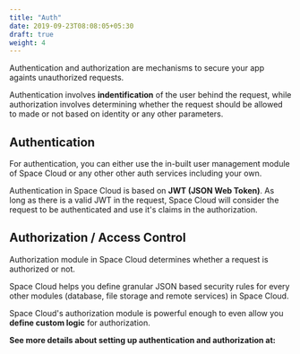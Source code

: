 ```yaml
---
title: "Auth"
date: 2019-09-23T08:08:05+05:30
draft: true
weight: 4
---
```


Authentication and authorization are mechanisms to secure your app againts unauthorized requests.

Authentication involves **indentification** of the user behind the request, while authorization involves determining whether the request should be allowed to made or not based on identity or any other parameters.

## Authentication 

For authentication, you can either use the in-built user management module of Space Cloud or any other other auth services including your own.

Authentication in Space Cloud is based on **JWT (JSON Web Token)**. As long as there is a valid JWT in the request, Space Cloud will consider the request to be authenticated and use it's claims in the authorization.

## Authorization / Access Control

Authorization module in Space Cloud determines whether a request is authorized or not.

Space Cloud helps you define granular JSON based security rules for every other modules (database, file storage and remote services) in Space Cloud.

Space Cloud's authorization module is powerful enough to even allow you **define custom logic** for authorization.

**See more details about setting up authentication and authorization at:** 



